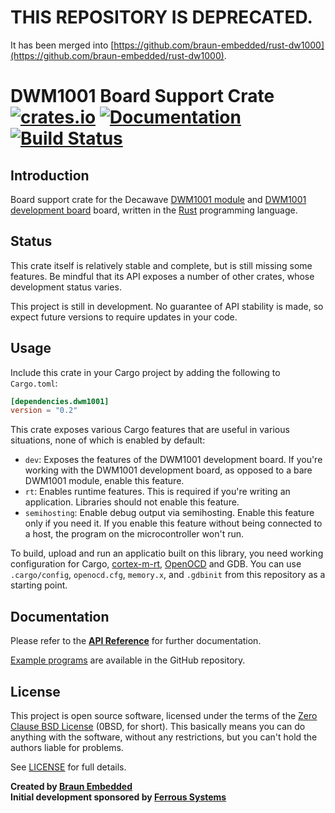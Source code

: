 # THIS REPOSITORY IS DEPRECATED.

It has been merged into [https://github.com/braun-embedded/rust-dw1000](https://github.com/braun-embedded/rust-dw1000).

# DWM1001 Board Support Crate [![crates.io](https://img.shields.io/crates/v/dwm1001.svg)](https://crates.io/crates/dwm1001) [![Documentation](https://docs.rs/dwm1001/badge.svg)](https://docs.rs/dwm1001) [![Build Status](https://travis-ci.org/braun-embedded/rust-dwm1001.svg?branch=master)](https://travis-ci.org/braun-embedded/rust-dwm1001)

## Introduction

Board support crate for the Decawave [DWM1001 module] and [DWM1001 development board] board, written in the [Rust] programming language.

[DWM1001 module]: https://www.decawave.com/product/dwm1001-module/
[DWM1001 development board]: https://www.decawave.com/product/dwm1001-development-board/
[Rust]: https://www.rust-lang.org/


## Status

This crate itself is relatively stable and complete, but is still missing some features. Be mindful that its API exposes a number of other crates, whose development status varies.

This project is still in development. No guarantee of API stability is made, so expect future versions to require updates in your code.


## Usage

Include this crate in your Cargo project by adding the following to `Cargo.toml`:
```toml
[dependencies.dwm1001]
version = "0.2"
```

This crate exposes various Cargo features that are useful in various situations, none of which is enabled by default:

- `dev`: Exposes the features of the DWM1001 development board. If you're working with the DWM1001 development board, as opposed to a bare DWM1001 module, enable this feature.
- `rt`: Enables runtime features. This is required if you're writing an application. Libraries should not enable this feature.
- `semihosting`: Enable debug output via semihosting. Enable this feature only if you need it. If you enable this feature without being connected to a host, the program on the microcontroller won't run.

To build, upload and run an applicatio built on this library, you need working configuration for Cargo, [cortex-m-rt], [OpenOCD] and GDB. You can use `.cargo/config`, `openocd.cfg`, `memory.x`, and `.gdbinit` from this repository as a starting point.

[cortex-m-rt]: https://crates.io/crates/cortex-m-rt
[OpenOCD]: http://openocd.org/


## Documentation

Please refer to the **[API Reference]** for further documentation.

[Example programs] are available in the GitHub repository.

[API Reference]: https://docs.rs/dwm1001
[Example programs]: https://github.com/braun-embedded/rust-dwm1001/tree/master/examples


## License

This project is open source software, licensed under the terms of the [Zero Clause BSD License][] (0BSD, for short). This basically means you can do anything with the software, without any restrictions, but you can't hold the authors liable for problems.

See [LICENSE] for full details.

[Zero Clause BSD License]: https://opensource.org/licenses/FPL-1.0.0
[LICENSE]: https://github.com/braun-embedded/rust-dwm1001/blob/master/LICENSE


**Created by [Braun Embedded](https://braun-embedded.com/)** <br />
**Initial development sponsored by [Ferrous Systems](https://ferrous-systems.com/)**
